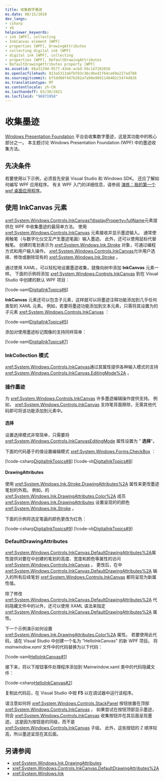 ```yaml
---
title: 收集数字墨迹
ms.date: 08/15/2018
dev_langs:
- csharp
- vb
helpviewer_keywords:
- ink [WPF], collecting
- InkCanvas element [WPF]
- properties [WPF], DrawingAttributes
- collecting digital ink [WPF]
- digital ink [WPF], collecting
- properties [WPF], DefaultDrawingAttributes
- DefaultDrawingAttributes property [WPF]
ms.assetid: 66a3129d-9577-43eb-acbd-56c147282016
ms.openlocfilehash: 813a5313a6fbf83c36cdbed1f64ce69a217ad788
ms.sourcegitcommit: bf5dd80f4d7b202afa90e90d1148402c5474d826
ms.translationtype: MT
ms.contentlocale: zh-CN
ms.lasthandoff: 03/30/2021
ms.locfileid: "96971958"
---
```

# <a name="collect-ink"></a>收集墨迹

[Windows Presentation Foundation](../index.md) 平台会收集数字墨迹，这是其功能中的核心部分之一。 本主题讨论 Windows Presentation Foundation (WPF) 中的墨迹收集方法。

## <a name="prerequisites"></a>先决条件

若要使用以下示例，必须首先安装 Visual Studio 和 Windows SDK。 还应了解如何编写 WPF 应用程序。 有关 WPF 入门的详细信息，请参阅 [演练：我的第一个 wpf 桌面应用程序](../getting-started/walkthrough-my-first-wpf-desktop-application.md)。

## <a name="use-the-inkcanvas-element"></a>使用 InkCanvas 元素

<xref:System.Windows.Controls.InkCanvas?displayProperty=fullName>元素提供在 WPF 中收集墨迹的最简单方法。 使用 <xref:System.Windows.Controls.InkCanvas> 元素接收并显示墨迹输入。 通常使用触笔（与数字化仪交互产生墨迹笔画）输入墨迹。 此外，还可以使用鼠标代替触笔。 创建的笔划表示为 <xref:System.Windows.Ink.Stroke> 对象，可通过编程方式和用户输入操作。 <xref:System.Windows.Controls.InkCanvas>允许用户选择、修改或删除现有的 <xref:System.Windows.Ink.Stroke> 。

通过使用 XAML，可以轻松地设置墨迹收集，就像向树中添加 **InkCanvas** 元素一样。 下面的示例将添加 <xref:System.Windows.Controls.InkCanvas> 到在 Visual Studio 中创建的默认 WPF 项目：

[!code-xaml[DigitalInkTopics#6](~/samples/snippets/csharp/VS_Snippets_Wpf/DigitalInkTopics/CSharp/Window2.xaml#6)]

**InkCanvas** 元素还可以包含子元素，这样就可以将墨迹注释功能添加到几乎任何类型的 XAML 元素。 例如，若要将墨迹功能添加到文本元素，只需将其设置为的子元素 <xref:System.Windows.Controls.InkCanvas> ：

[!code-xaml[DigitalInkTopics#5](~/samples/snippets/csharp/VS_Snippets_Wpf/DigitalInkTopics/CSharp/Window2.xaml#5)]

添加对使用墨迹标记图像的支持同样简单：

[!code-xaml[DigitalInkTopics#7](~/samples/snippets/csharp/VS_Snippets_Wpf/DigitalInkTopics/CSharp/Window2.xaml#7)]

### <a name="inkcollection-modes"></a>InkCollection 模式

<xref:System.Windows.Controls.InkCanvas>通过其属性提供各种输入模式的支持 <xref:System.Windows.Controls.InkCanvas.EditingMode%2A> 。

### <a name="manipulate-ink"></a>操作墨迹

为 <xref:System.Windows.Controls.InkCanvas> 许多墨迹编辑操作提供支持。 例如， <xref:System.Windows.Controls.InkCanvas> 支持笔背面擦除，无需其他代码即可将该功能添加到元素中。

#### <a name="selection"></a>选择

设置选择模式非常简单，只需要将 <xref:System.Windows.Controls.InkCanvasEditingMode> 属性设置为 " **选择**"。

下面的代码基于的值设置编辑模式 <xref:System.Windows.Forms.CheckBox> ：

[!code-csharp[DigitalInkTopics#8](~/samples/snippets/csharp/VS_Snippets_Wpf/DigitalInkTopics/CSharp/Window1.xaml.cs#8)]
[!code-vb[DigitalInkTopics#8](~/samples/snippets/visualbasic/VS_Snippets_Wpf/DigitalInkTopics/VisualBasic/Window1.xaml.vb#8)]

#### <a name="drawingattributes"></a>DrawingAttributes

使用 <xref:System.Windows.Ink.Stroke.DrawingAttributes%2A> 属性来更改墨迹笔划的外观。 例如，的 <xref:System.Windows.Ink.DrawingAttributes.Color%2A> 成员 <xref:System.Windows.Ink.DrawingAttributes> 设置呈现的的颜色 <xref:System.Windows.Ink.Stroke> 。

下面的示例将选定笔画的颜色更改为红色：

[!code-csharp[DigitalInkTopics#9](~/samples/snippets/csharp/VS_Snippets_Wpf/DigitalInkTopics/CSharp/Window1.xaml.cs#9)]
[!code-vb[DigitalInkTopics#9](~/samples/snippets/visualbasic/VS_Snippets_Wpf/DigitalInkTopics/VisualBasic/Window1.xaml.vb#9)]

### <a name="defaultdrawingattributes"></a>DefaultDrawingAttributes

<xref:System.Windows.Controls.InkCanvas.DefaultDrawingAttributes%2A>属性提供对要在中创建的笔划的高度、宽度和颜色等属性的访问 <xref:System.Windows.Controls.InkCanvas> 。 更改后，在中 <xref:System.Windows.Controls.InkCanvas.DefaultDrawingAttributes%2A> 输入的所有后续笔划 <xref:System.Windows.Controls.InkCanvas> 都将呈现为新属性值。

除了修改 <xref:System.Windows.Controls.InkCanvas.DefaultDrawingAttributes%2A> 代码隐藏文件中的以外，还可以使用 XAML 语法来指定 <xref:System.Windows.Controls.InkCanvas.DefaultDrawingAttributes%2A> 属性。

下一个示例演示如何设置 <xref:System.Windows.Ink.DrawingAttributes.Color%2A> 属性。 若要使用此代码，请在 Visual Studio 中创建一个名为 "HelloInkCanvas" 的新 WPF 项目。 将 *mainwindow.xaml* 文件中的代码替换为以下代码：

[!code-xaml[HelloInkCanvas#1](~/samples/snippets/csharp/VS_Snippets_Wpf/HelloInkCanvas/CSharp/Window1.xaml#1)]

接下来，将以下按钮事件处理程序添加到 Mainwindow.xaml 类中的代码隐藏文件：

[!code-csharp[HelloInkCanvas#2](~/samples/snippets/csharp/VS_Snippets_Wpf/HelloInkCanvas/CSharp/Window1.xaml.cs#2)]

复制此代码后，在 Visual Studio 中按 **F5** 以在调试器中运行该程序。

请注意如何将 <xref:System.Windows.Controls.StackPanel> 按钮放置在顶部 <xref:System.Windows.Controls.InkCanvas> 。 如果尝试在按钮顶部显示墨迹，则会 <xref:System.Windows.Controls.InkCanvas> 收集按钮并在其后面呈现墨迹。 这是因为按钮是的同级，而不是 <xref:System.Windows.Controls.InkCanvas> 子级。 此外，这些按钮的 Z 顺序较高，所以墨迹呈现在其后面。

## <a name="see-also"></a>另请参阅

- <xref:System.Windows.Ink.DrawingAttributes>
- <xref:System.Windows.Controls.InkCanvas.DefaultDrawingAttributes%2A>
- <xref:System.Windows.Ink>
